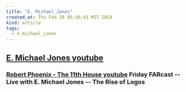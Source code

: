 ```yaml
---
title: "E. Michael Jones"
created_at: Thu Feb 28 05:26:43 MST 2019
kind: article
tags:
  - e_michael_jones
---
```


<h2>
  <a href="https://www.youtube.com/channel/UCqu-4AY-501xV5iCtt7dMKQ/featured" target="_blank">E. Michael Jones youtube</a>
</h2>

<h3>
  <a href="https://www.youtube.com/watch?v=abuMHohqs9w" target="_blank">Robert Phoenix - The 11th House youtube</a>
  Friday FARcast -- Live with E. Michael Jones -- The Rise of Logos
</h3>


<!--
html boilerplate fragments
<a href="" target="_blank"></a>
<a name=""></a>
<img src="" width="400px">
<ul>
  <li></li>
  <li><a href="" target="_blank"></a></li>
</ul>
<pre>
</pre>
<p style="margin-bottom: 2em;"></p>
<hr style="border: 0; height: 3px; background: #333; background-image: linear-gradient(to right, #ccc, #333, #ccc);">
<pre><code>
</code></pre>
<math xmlns='http://www.w3.org/1998/Math/MathML' display='block'>
</math>
:-->
